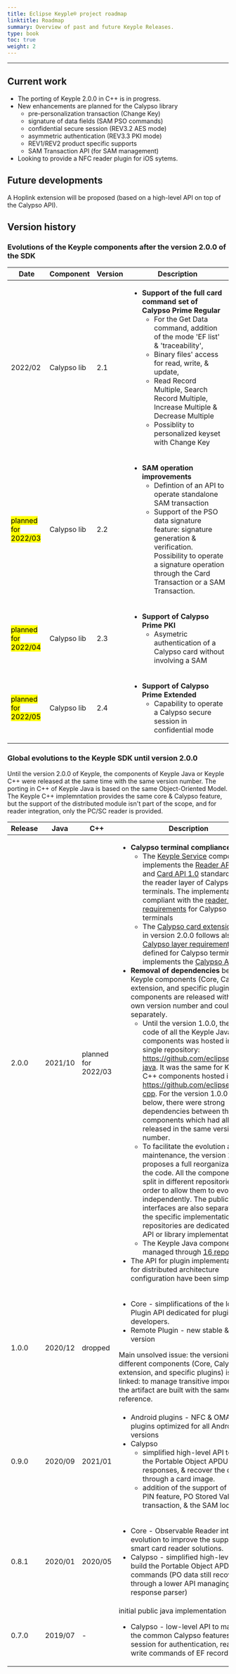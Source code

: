 ```yaml
---
title: Eclipse Keyple® project roadmap
linktitle: Roadmap
summary: Overview of past and future Keyple Releases.
type: book
toc: true
weight: 2
---
```


---
## Current work
 - The porting of Keyple 2.0.0 in C++ is in progress.
 - New enhancements are planned for the Calypso library
   - pre-personalization transaction (Change Key)
   - signature of data fields (SAM PSO commands)
   - confidential secure session (REV3.2 AES mode)
   - asymmetric authentication (REV3.3 PKI mode)
   - REV1/REV2 product specific supports
   - SAM Transaction API (for SAM management)
 - Looking to provide a NFC reader plugin for iOS sytems.

## Future developments
A Hoplink extension will be proposed (based on a high-level API on top of the Calypso API).

## Version history
### Evolutions of the Keyple components after the version 2.0.0 of the SDK

<table>
<thead>
  <tr>
    <th>Date</th>
    <th>Component</th>
    <th>Version</th>
    <th>Description</th>
  </tr>
</thead>
<tbody>
  <tr>
    <td>2022/02</td>
    <td>Calypso lib</td>
    <td>2.1</td>
    <td><ul><li><b>Support of the full card command set of Calypso Prime Regular</b>
    <ul><li>For the Get Data command, addition of the mode 'EF list' & 'traceability',</li>
    <li>Binary files' access for read, write, & update,</li>
    <li>Read Record Multiple, Search Record Multiple, Increase Multiple & Decrease Multiple</li>
    <li>Possiblity to personalized keyset with Change Key</li></ul>
    </ul></li></td>
  </tr>
  <tr>
    <td><mark>planned for 2022/03</mark></td>
    <td>Calypso lib</td>
    <td>2.2</td>
    <td><ul><li><b>SAM operation improvements</b>
    <ul><li>Defintion of an API to operate standalone SAM transaction</li>
    <li>Support of the PSO data signature feature: signature generation & verification. Possibility to operate a signature operation through the Card Transaction or a SAM Transaction.</li></ul></li></ul></td>
  </tr>
  <tr>
    <td><mark>planned for 2022/04</mark></td>
    <td>Calypso lib</td>
    <td>2.3</td>
    <td><ul><li><b>Support of Calypso Prime PKI</b>
    <ul><li>Asymetric authentication of a Calypso card without involving a SAM</li>
    </ul></li></ul></td>
  </tr>
  <tr>
    <td><mark>planned for 2022/05</mark></td>
    <td>Calypso lib</td>
    <td>2.4</td>
    <td><ul><li><b>Support of Calypso Prime Extended</b>
    <ul><li>Capability to operate a Calypso secure session in confidential mode</li>
    </ul></li></ul></td>
  </tr>
</tbody>
</table>


### Global evolutions to the Keyple SDK until version 2.0.0
Until the version 2.0.0 of Keyple, the components of Keyple Java or Keyple C++ were released at the same time with the same version number.
The porting in C++ of Keyple Java is based on the same Object-Oriented Model. The Keyple C++ implemntation provides the same core & Calypso feature, but the support of the distributed module isn't part of the scope, and for reader integration, only the PC/SC reader is provided.

<table>
<thead>
  <tr>
    <th>Release</th>
    <th>Java</th>
    <th>C++</th>
    <th>Description</th>
  </tr>
</thead>
<tbody>
  <tr>
    <td>2.0.0</td>
    <td>2021/10</td>
    <td>planned for 2022/03</td>
   <td><ul><li><b>Calypso terminal compliance</b>
   <ul><li>The <a href="https://keyple.org/components-java/core/keyple-service-java-lib/">Keyple Service</a> component implements the <a href="https://terminal-api.calypsonet.org/">Reader API 1.0</a> and <a href="https://terminal-api.calypsonet.org/">Card API 1.0</a> standardized for the reader layer of Calypso terminals. The implementation is compliant with the <a href="https://calypsonet.org/calypso-for-terminals/">reader layer requirements</a> for Calypso terminals</li>
   <li>The <a href="https://keyple.org/components-java/card-extensions/keyple-card-calypso-java-lib/">Calypso card extension</a> library in version 2.0.0 follows also the <a href="https://calypsonet.org/calypso-for-terminals/">Calypso layer requirements</a> defined for Calypso terminals, it implements the <a href="https://terminal-api.calypsonet.org/">Calypso API 1.0</a>.</li></ul>
    <li><b>Removal of dependencies</b> between Keyple components (Core, Calypso extension, and specific plugins): all components are released with their own version number and could evolve separately.
     <ul><li>Until the version 1.0.0, the source code of all the Keyple Java components was hosted in a single repository: <a href="https://github.com/eclipse/keyple-java">https://github.com/eclipse/keyple-java</a>. It was the same for Keyple C++ components hosted in <a href="https://github.com/eclipse/keyple-cpp">https://github.com/eclipse/keyple-cpp</a>. For the version 1.0.0 and below, there were strong dependencies between the Keyple components which had all to be released in the same version number.</li>
<li>To facilitate the evolution and the maintenance, the version 2.0.0 proposes a full reorganization of the code. All the components are split in different repositories in order to allow them to evolve independently. The public interfaces are also separated to the specific implementations: the repositories are dedicated to host API or library implementation.</li>
<li>The Keyple Java components are managed through <a href="https://keyple.org/projects-dashboard/">16 repositories</a>.</li>
     </li></ul>
     <li>The API for plugin implementation and for distributed architecture configuration have been simplified</li></ul></td>
  </tr>
  <tr>
    <td>1.0.0</td>
    <td>2020/12</td>
    <td>dropped</td>
    <td><ul><li>Core - simplifications of the low-level Plugin API dedicated for plugin developers.</li><li>Remote Plugin - new stable &amp; simpler version</li></ul>Main unsolved issue: the versioning of the different components (Core, Calypso extension, and specific plugins) is still linked: to manage transitive importation the artifact are built with the same version reference.</td>
  </tr>
  <tr>
    <td>0.9.0</td>
    <td>2020/09</td>
    <td>2021/01</td>
    <td><ul><li>Android plugins - NFC &amp; OMAPI plugins optimized for all Android versions</li><li>Calypso<ul><li>simplified high-level API to parse the Portable Object APDU responses, &amp; recover the data through a card image.</li><li>addition of the support of the PO PIN feature, PO Stored Value transaction, &amp; the SAM lock</li></ul></li></ul></td>
  </tr>
  <tr>
    <td>0.8.1</td>
    <td>2020/01</td>
    <td>2020/05</td>
    <td><ul><li>Core - Observable Reader interface evolution to improve the support of smart card reader solutions.</li><li>Calypso - simplified high-level API to build the Portable Object APDU commands (PO data still recovered through a lower API managing APDI response parser)</li></ul></td>
  </tr>
  <tr>
    <td>0.7.0</td>
    <td>2019/07</td>
    <td>-</td>
    <td>initial public java implementation<ul><li>Calypso - low-level API to manage the common Calypso features (secure session for authentication, read and write commands of EF records)</li></ul></td>
  </tr>
</tbody>
</table>
